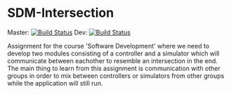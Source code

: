 # SDM-Intersection
Master: [![Build Status](https://travis-ci.org/MorenoB/SDM-Intersection.svg?branch=master)](https://travis-ci.org/MorenoB/SDM-Intersection)
Dev: [![Build Status](https://travis-ci.org/MorenoB/SDM-Intersection.svg?branch=dev)](https://travis-ci.org/MorenoB/SDM-Intersection)

Assignment for the course 'Software Development' where we need to develop two modules consisting of a controller and a simulator which will communicate between eachother to resemble an intersection in the end. The main thing to learn from this assignment is communication with other groups in order to mix between controllers or simulators from other groups while the application will still run.

